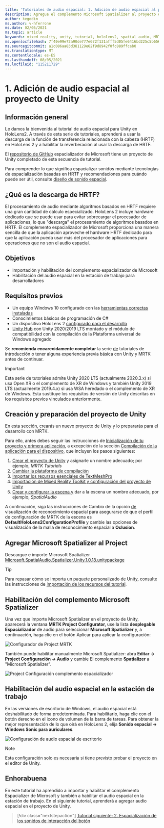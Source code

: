```yaml
---
title: 'Tutoriales de audio espacial: 1. Adición de audio espacial al proyecto'
description: Agregue el complemento Microsoft Spatializer al proyecto de Unity para acceder a HoloLens 2 descarga de hardware HRTF.
author: kegodin
ms.author: v-hferrone
ms.date: 02/05/2021
ms.topic: article
keywords: mixed reality, unity, tutorial, hololens2, spatial audio, MRTK, mixed reality toolkit, UWP, Windows 10, HRTF, head-related transfer function, reverb, Microsoft Spatializer
ms.openlocfilehash: 7f40e99e72a90de777e672f131afff5d05fe6416bd225c5b656678e340cc813d
ms.sourcegitcommit: a1c086aa83d381129e62f9d8942f0fc889ffcab0
ms.translationtype: MT
ms.contentlocale: es-ES
ms.lasthandoff: 08/05/2021
ms.locfileid: "115211729"
---
```

# <a name="1-adding-spatial-audio-to-your-unity-project"></a>1. Adición de audio espacial al proyecto de Unity

## <a name="overview"></a>Información general

Le damos la bienvenida al tutorial de audio espacial para Unity en HoloLens2. A través de esta serie de tutoriales, aprenderá a usar la descarga de la función de transferencia relacionada con la cabeza (HRTF) en HoloLens 2 y a habilitar la reverberación al usar la descarga de HRTF.

El [repositorio de GitHub](https://github.com/microsoft/spatialaudio-unity) espacializador de Microsoft tiene un proyecto de Unity completado de esta secuencia de tutorial.

Para comprender lo que significa espacializar sonidos mediante tecnologías de espacialización basadas en HRTF y recomendaciones para cuándo puede ser útil, consulte [diseño de sonido espacial](/windows/mixed-reality/spatial-sound-design).

## <a name="what-is-hrtf-offload"></a>¿Qué es la descarga de HRTF?

El procesamiento de audio mediante algoritmos basados en HRTF requiere una gran cantidad de cálculo especializado. HoloLens 2 incluye hardware dedicado que se puede usar para evitar sobrecargar el procesador de aplicaciones, lo que "descarga" el procesamiento de algoritmos basados en HRTF.  El complemento espacializador de Microsoft proporciona una manera sencilla de que la aplicación aproveche el hardware HRTF dedicado para que la aplicación pueda usar más del procesador de aplicaciones para operaciones que no son el audio espacial.

## <a name="objectives"></a>Objetivos

* Importación y habilitación del complemento espacializador de Microsoft
* Habilitación del audio espacial en la estación de trabajo para desarrolladores

## <a name="prerequisites"></a>Requisitos previos

* Un equipo Windows 10 configurado con las [herramientas correctas instaladas](../../install-the-tools.md)
* Conocimientos básicos de programación de C#
* Un dispositivo HoloLens 2 [configurado para el desarrollo](../../platform-capabilities-and-apis/using-visual-studio.md#enabling-developer-mode)
* <a href="https://docs.unity3d.com/Manual/GettingStartedInstallingHub.html" target="_blank">Unity Hub</a> con Unity 2020/2019 LTS montado y el módulo de compatibilidad con la compilación de la Plataforma universal de Windows agregado

Se **recomienda encarecidamente completar** la serie [de](mr-learning-base-01.md) tutoriales de introducción o tener alguna experiencia previa básica con Unity y MRTK antes de continuar.

> [!Important]
> Esta serie de tutoriales admite Unity 2020 LTS (actualmente 2020.3.x) si usa Open XR o el complemento de XR de Windows y también Unity 2019 LTS (actualmente 2019.4.x) si usa WSA heredado o el complemento de XR de Windows. Esta sustituye los requisitos de versión de Unity descritas en los requisitos previos vinculados anteriormente.

## <a name="creating-and-preparing-the-unity-project"></a>Creación y preparación del proyecto de Unity

En esta sección, crearás un nuevo proyecto de Unity y lo prepararás para el desarrollo con MRTK.

Para ello, antes debes seguir las instrucciones de [Inicialización de tu proyecto y primera aplicación](mr-learning-base-02.md), a excepción de la sección [Compilación de la aplicación para el dispositivo](mr-learning-base-02.md#building-your-application-to-your-hololens-2), que incluyen los pasos siguientes:

1. [Crear el proyecto de Unity](mr-learning-base-02.md#creating-the-unity-project) y asignarle un nombre adecuado; por ejemplo, *MRTK Tutorials*
2. [Cambiar la plataforma de compilación](mr-learning-base-02.md#configuring-the-unity-project)
3. [Importar los recursos esenciales de TextMeshPro](mr-learning-base-04.md#importing-the-textmeshpro-essential-resources)
4. [Importación de Mixed Reality Toolkit y configuración del proyecto de Unity](mr-learning-base-02.md#importing-the-mixed-reality-toolkit-and-configuring-the-unity-project)
5. [Crear y configurar la escena y](mr-learning-base-02.md#creating-the-scene-and-configuring-mrtk) dar a la escena un nombre adecuado, por ejemplo, *SpatialAudio*

A continuación, siga las instrucciones de Cambio de la opción [de](mr-learning-base-03.md#changing-the-spatial-awareness-display-option) visualización de reconocimiento espacial para asegurarse de que el perfil de configuración de MRTK de la escena es **DefaultHoloLens2ConfigurationProfile** y cambie las opciones de visualización de la malla de reconocimiento espacial a **Oclusion**.

## <a name="adding-microsoft-spatializer-to-the-project"></a>Agregar Microsoft Spatializer al Project

Descargue e importe Microsoft Spatializer  <a href="https://github.com/microsoft/spatialaudio-unity/releases/download/v1.0.18/Microsoft.SpatialAudio.Spatializer.Unity.1.0.18.unitypackage" target="_blank">Microsoft.SpatialAudio.Spatializer.Unity.1.0.18.unitypackage </a>

>[!TIP]
> Para repasar cómo se importa un paquete personalizado de Unity, consulte las instrucciones de [Importación de los recursos del tutorial](mr-learning-base-04.md#importing-the-tutorial-assets).

## <a name="enable-the-microsoft-spatializer-plugin"></a>Habilitación del complemento Microsoft Spatializer

Una vez que importe Microsoft Spatializer en el proyecto de Unity, aparecerá la ventana **MRTK Project Configurator,** use la lista **desplegable Espacializador** de audio para seleccionar **Microsoft Spatializer** y, a continuación, haga clic en el botón Aplicar para aplicar la configuración:

![Configurador de Project MRTK](images/spatial-audio/spatial-audio-01-section3-step1-1.PNG)

También puede habilitar manualmente Microsoft Spatializer: abra **Editar -> Project Configuración -> Audio** y cambie El complemento **Spatializer** a "Microsoft Spatializer".

![Project Configuración complemento espacializador](images/spatial-audio/spatial-audio-01-section3-step1-2.PNG)

## <a name="enable-spatial-audio-on-your-workstation"></a>Habilitación del audio espacial en la estación de trabajo

En las versiones de escritorio de Windows, el audio espacial está deshabilitado de forma predeterminada. Para habilitarlo, haga clic con el botón derecho en el icono de volumen de la barra de tareas. Para obtener la mejor representación de lo que oirá en HoloLens 2, elija **Sonido espacial -> Windows Sonic para auriculares**.

![Configuración de audio espacial de escritorio](images/spatial-audio/spatial-audio-01-section4-step1-1.PNG)

> [!NOTE]
> Esta configuración solo es necesaria si tiene previsto probar el proyecto en el editor de Unity.

## <a name="congratulations"></a>Enhorabuena

En este tutorial ha aprendido a importar y habilitar el complemento Espacializer de Microsoft y también a habilitar el audio espacial en la estación de trabajo.
En el siguiente tutorial, aprenderá a agregar audio espacial en el proyecto de Unity.

> [!div class="nextstepaction"]
> [Tutorial siguiente: 2. Espacialización de los sonidos de interacción del botón](unity-spatial-audio-ch2.md)
